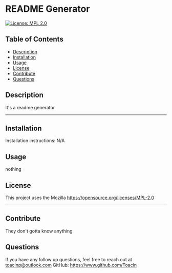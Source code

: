 
# README Generator
[![License: MPL 2.0](https://img.shields.io/badge/License-MPL_2.0-brightgreen.svg)](https://opensource.org/licenses/MPL-2.0)

## Table of Contents
* [Description](#Description)
* [Installation](#Installation)
* [Usage](#Usage)
* [License](#License)
* [Contribute](#Contribute)
* [Questions](#Questions)


## Description

It's a readme generator

---

## Installation

Installation instructions: N/A

## Usage

nothing

## License

This project uses the Mozilla
https://opensource.org/licenses/MPL-2.0

---

## Contribute

They don't gotta know anything

## Questions

If you have any follow up questions, feel free to reach out at toacinp@outlook.com
GitHub: https://www.github.com/Toacin
